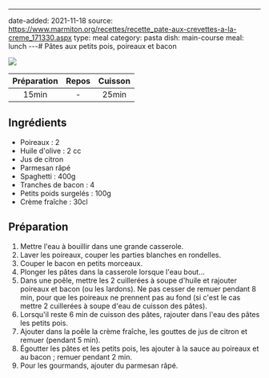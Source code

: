 ---
date-added: 2021-11-18
source: https://www.marmiton.org/recettes/recette_pate-aux-crevettes-a-la-creme_171330.aspx
type: meal
category: pasta
dish: main-course
meal: lunch
---# Pâtes aux petits pois, poireaux et bacon

![](images/Pâtes%20aux%20petits%20pois,%20poireaux%20et%20bacon.jpg)

| Préparation | Repos | Cuisson |
|:-----------:|:-----:|:-------:|
|    15min    |   -   |  25min  |

## Ingrédients

- Poireaux : 2
- Huile d'olive : 2 cc
- Jus de citron
- Parmesan râpé
- Spaghetti : 400g
- Tranches de bacon : 4
- Petits poids surgelés : 100g
- Crème fraîche : 30cl

## Préparation

1. Mettre l'eau à bouillir dans une grande casserole.
2. Laver les poireaux, couper les parties blanches en rondelles.
3. Couper le bacon en petits morceaux.
4. Plonger les pâtes dans la casserole lorsque l'eau bout...
5. Dans une poêle, mettre les 2 cuillerées à soupe d'huile et rajouter poireaux et bacon (ou les lardons). Ne pas cesser de remuer pendant 8 min, pour que les poireaux ne prennent pas au fond (si c'est le cas mettre 2 cuillerées à soupe d'eau de cuisson des pâtes).
6. Lorsqu'il reste 6 min de cuisson des pâtes, rajouter dans l'eau des pâtes les petits pois.
7. Ajouter dans la poêle la crème fraîche, les gouttes de jus de citron et remuer (pendant 5 min).
8. Égoutter les pâtes et les petits pois, les ajouter à la sauce au poireaux et au bacon ; remuer pendant 2 min.
9. Pour les gourmands, ajouter du parmesan râpé.
